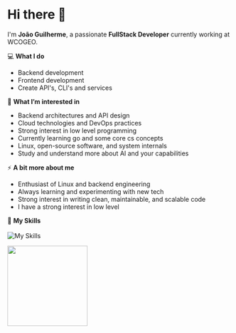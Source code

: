 # Hi there 👋

I'm **João Guilherme**, a passionate **FullStack Developer** currently working at WCOGEO. 

💻 **What I do**  
- Backend development
- Frontend development
- Create API's, CLI's and services

🌱 **What I’m interested in**  
- Backend architectures and API design  
- Cloud technologies and DevOps practices
- Strong interest in low level programming
- Currently learning go and some core cs concepts
- Linux, open-source software, and system internals
- Study and understand more about AI and your capabilities

⚡ **A bit more about me**  
- Enthusiast of Linux and backend engineering  
- Always learning and experimenting with new tech  
- Strong interest in writing clean, maintainable, and scalable code
- I have a strong interest in low level
  
🚀 **My Skills**<br><br>
![My Skills](https://go-skill-icons.vercel.app/api/icons?i=c,python,go,postgres,linux,docker,git,arch,neovim&perline=4)

<a href="https://github.com/JoaoGuilherme2909" title="Github stats de joao guilherme dos santos">
  <img height="180em" src="https://github-readme-stats.vercel.app/api?username=JoaoGuilherme2909&theme=dracula&show_icons=true" />
</a>
